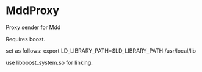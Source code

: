 # MddProxy
Proxy sender for Mdd

Requires boost.

set as follows:
export LD_LIBRARY_PATH=$LD_LIBRARY_PATH:/usr/local/lib

use libboost_system.so for linking.

